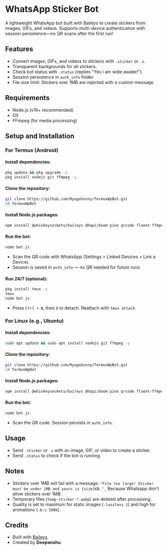 # WhatsApp Sticker Bot

A lightweight WhatsApp bot built with Baileys to create stickers from images, GIFs, and videos. Supports multi-device authentication with session persistence—no QR scans after the first run!

## Features

- Convert images, GIFs, and videos to stickers with `.sticker` or `.s`.
- Transparent backgrounds for all stickers.
- Check bot status with `.status` (replies "Yes I am wide awake!").
- Session persistence in `auth_info` folder.
- File size limit: Stickers over 1MB are rejected with a custom message.

## Requirements

- Node.js (v16+ recommended)
- Git
- FFmpeg (for media processing)

## Setup and Installation

### For Termux (Android)

#### Install dependencies:

```sh
pkg update && pkg upgrade -y
pkg install nodejs git ffmpeg -y
```

#### Clone the repository:

```sh
git clone https://github.com/RyugaSunny/TermuxWpBot.git
cd TermuxWpBot
```

#### Install Node.js packages:

```sh
npm install @whiskeysockets/baileys @hapi/boom pino qrcode fluent-ffmpeg
```

#### Run the bot:

```sh
node bot.js
```

- Scan the QR code with WhatsApp (Settings > Linked Devices > Link a Device).
- Session is saved in `auth_info` — no QR needed for future runs.

#### Run 24/7 (optional):

```sh
pkg install tmux -y
tmux
node bot.js
```

- Press `Ctrl + B`, then `D` to detach. Reattach with `tmux attach`.

### For Linux (e.g., Ubuntu)

#### Install dependencies:

```sh
sudo apt update && sudo apt install nodejs git ffmpeg -y
```

#### Clone the repository:

```sh
git clone https://github.com/RyugaSunny/TermuxWpBot.git
cd TermuxWpBot
```

#### Install Node.js packages:

```sh
npm install @whiskeysockets/baileys @hapi/boom pino qrcode fluent-ffmpeg
```

#### Run the bot:

```sh
node bot.js
```

- Scan the QR code. Session persists in `auth_info`.

## Usage

- Send `.sticker` or `.s` with an image, GIF, or video to create a sticker.
- Send `.status` to check if the bot is running.

## Notes

- Stickers over 1MB will fail with a message: `"File too large! Sticker must be under 1MB and yours is {size}KB."` , Because Whatsapp don't allow stickers over 1MB.
- Temporary files (`temp-sticker-*.webp`) are deleted after processing.
- Quality is set to maximum for static images (`-lossless 1`) and high for animations (`-b:v 500k`).

## Credits

- Built with [Baileys](https://github.com/WhiskeySockets/Baileys).
- Created by **Deepanshu**.

